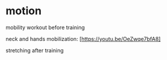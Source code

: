 # motion

mobility workout before training

neck and hands mobilization:
[https://youtu.be/OeZwqe7bfA8]

stretching after training
